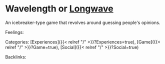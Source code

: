 # Wavelength or [Longwave](https://longwave.web.app/)

An icebreaker-type game that revolves around guessing people's opinions.

Feelings: 



Categories: [Experiences]({{< relref "/" >}}?Experiences=true),
[Game]({{< relref "/" >}}?Game=true),
[Social]({{< relref "/" >}}?Social=true)

Backlinks: 